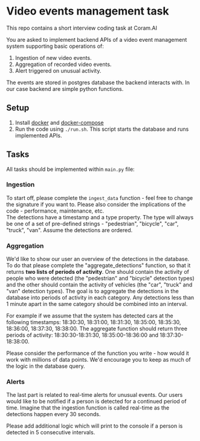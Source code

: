 # Video events management task

This repo contains a short interview coding task at Coram.AI

You are asked to implement backend APIs of a video event management system supporting basic operations of:
1. Ingestion of new video events.
2. Aggregation of recorded video events.
3. Alert triggered on unusual activity.

The events are stored in postgres database the backend interacts with. In our case backend are simple python functions.

## Setup
1. Install [docker](https://docs.docker.com/engine/install/) and [docker-compose](https://docs.docker.com/compose/install/)
2. Run the code using `./run.sh`. This script starts the database and runs implemented APIs.

## Tasks
All tasks should be implemented within `main.py` file:

### Ingestion
To start off, please complete the `ingest_data` function - feel free to change the signature if you want to. Please also consider the implications of the code - performance, maintenance, etc.  
The detections have a timestamp and a type property. The type will always be one of a set of pre-defined strings - "pedestrian", "bicycle", "car", "truck", "van". Assume the detections are ordered.


### Aggregation
We'd like to show our user an overview of the detections in the database. To do that please complete the "aggregate_detections" function, so that it returns **two lists of periods of activity**. One should contain the activity of people who were detected (the "pedestrian" and "bicycle" detection types) and the other should contain the activity of vehicles (the "car", "truck" and "van" detection types).
The goal is to aggregate the detections in the database into periods of activity in each category. Any detections less than 1 minute apart in the same category should be combined into an interval.

For example if we assume that the system has detected cars at the following timestamps: 18:30:30, 18:31:00, 18:31:30, 18:35:00, 18:35:30, 18:36:00, 18:37:30, 18:38:00. The aggregate function should return three periods of activity: 18:30:30-18:31:30, 18:35:00-18:36:00 and 18:37:30-18:38:00.

Please consider the performance of the function you write - how would it work with millions of data points. We'd encourage you to keep as much of the logic in the database query.


### Alerts
The last part is related to real-time alerts for unusual events. Our users would like to be notified if a person is detected for a continued period of time. Imagine that the ingestion function is called real-time as the detections happen every 30 seconds.

Please add additional logic which will print to the console if a person is detected in 5 consecutive intervals.
